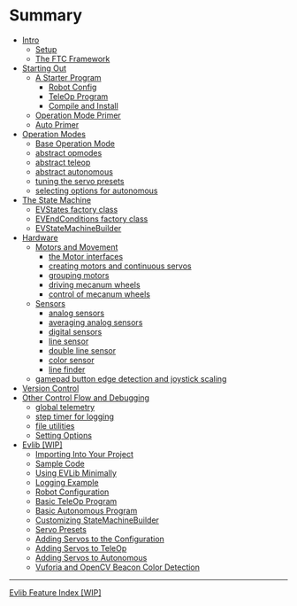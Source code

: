 # Summary

- [Intro](./intro/README.md)
    - [Setup](./intro/setup.md)
    - [The FTC Framework](./intro/ftc_framework.md)
- [Starting Out]()
    - [A Starter Program](./starter/program/README.md)
        - [Robot Config](./starter/program/config.md)
        - [TeleOp Program](./starter/program/tele_op.md)
        - [Compile and Install](./starter/program/install.md)
    - [Operation Mode Primer]()
    - [Auto Primer]()
- [Operation Modes](./opmodes/README.md)
    - [Base Operation Mode](./opmodes/base.md)
    - [abstract opmodes](./evlib/AbstractOp.md)
    - [abstract teleop](./evlib/AbstractTeleOp.md)
    - [abstract autonomous](./evlib/AbstractAutoOp.md)
    - [tuning the servo presets](./evlib/AbstractServoTuneOp.md)
    - [selecting options for autonomous](./evlib/AbstractOptionsOp.md)
- [The State Machine]()
    - [EVStates factory class](./evlib/EVStates.md)
    - [EVEndConditions factory class](./evlib/EVEndConditions.md)
    - [EVStateMachineBuilder](./evlib/EVStateMachineBuilder.md)
- [Hardware]()
    - [Motors and Movement]()
        - [the Motor interfaces](./evlib/Motor-and-MotorEnc.md)
        - [creating motors and continuous servos](./evlib/Creating-Motors.md)
        - [grouping motors](./evlib/NMotors.md)
        - [driving mecanum wheels](./evlib/Mecanum-Wheels.md)
        - [control of mecanum wheels](./evlib/Mecanum-Control.md)
    - [Sensors]()
        - [analog sensors](./evlib/Analog-Sensors.md)
        - [averaging analog sensors](./evlib/AveragedSensor.md)
        - [digital sensors](./evlib/Digital-Sensors.md)
        - [line sensor](./evlib/CalibratedLineSensor.md)
        - [double line sensor](./evlib/DoubleLineSensor.md)
        - [color sensor](./evlib/ColorSensor.md)
        - [line finder](./evlib/LineFinder.md)
    - [gamepad button edge detection and joystick scaling](./evlib/GamepadManager.md)
- [Version Control]()
- [Other Control Flow and Debugging]()
    - [global telemetry](./evlib/Telem.md)
    - [step timer for logging](./evlib/StepTimer.md)
    - [file utilities](./evlib/FileUtil.md)
    - [Setting Options](./metaprogramming/options.md)
- [Evlib [WIP]](./evlib/Home.md)
    - [Importing Into Your Project](./evlib/Importing-Into-Your-Project.md)
    - [Sample Code](./evlib/Sample-Code.md)
    - [Using EVLib Minimally](./evlib/Using-EVLib-Minimally.md)
    - [Logging Example](./evlib/Logging-Example.md)
    - [Robot Configuration](./evlib/Robot-Configuration.md)
    - [Basic TeleOp Program](./evlib/Basic-TeleOp-Program.md)
    - [Basic Autonomous Program](./evlib/Basic-Autonomous-Program.md)
    - [Customizing StateMachineBuilder](./evlib/Customizing-StateMachineBuilder.md)
    - [Servo Presets](./evlib/Servo-Presets.md)
    - [Adding Servos to the Configuration](./evlib/Adding-Servos-to-the-Configuration.md)
    - [Adding Servos to TeleOp](./evlib/Adding-Servos-to-TeleOp.md)
    - [Adding Servos to Autonomous](./evlib/Adding-Servos-to-Autonomous.md)
    - [Vuforia and OpenCV Beacon Color Detection](./evlib/Vuforia-and-OpenCV-Beacon-Color-Detection.md) 
---
[Evlib Feature Index [WIP]](./evlib/Features.md)
